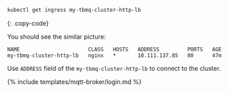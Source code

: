 ```bash
kubectl get ingress my-tbmq-cluster-http-lb
```
{: .copy-code}

You should see the similar picture:

```text
NAME                      CLASS   HOSTS   ADDRESS         PORTS   AGE
my-tbmq-cluster-http-lb   nginx   *       10.111.137.85   80      47m
```

Use `ADDRESS` field of the `my-tbmq-cluster-http-lb` to connect to the cluster.

{% include templates/mqtt-broker/login.md %}